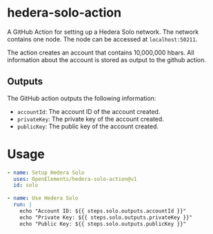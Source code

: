 # hedera-solo-action

A GitHub Action for setting up a Hedera Solo network. The network contains one node.
The node can be accessed at `localhost:50211`.

The action creates an account that contains 10,000,000 hbars.
All information about the account is stored as output to the github action.

## Outputs

The GitHub action outputs the following information:

- `accountId`: The account ID of the account created.
- `privateKey`: The private key of the account created.
- `publicKey`: The public key of the account created.

# Usage

```yaml
- name: Setup Hedera Solo
  uses: OpenElements/hedera-solo-action@v1
  id: solo
  
- name: Use Hedera Solo
  run: |
    echo "Account ID: ${{ steps.solo.outputs.accountId }}"
    echo "Private Key: ${{ steps.solo.outputs.privateKey }}"
    echo "Public Key: ${{ steps.solo.outputs.publicKey }}"
```

